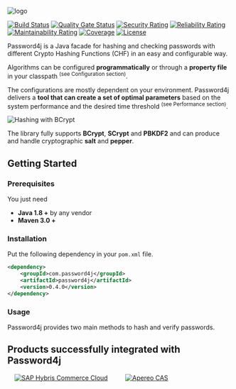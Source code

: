 ![logo](https://i.imgur.com/BAAwsxr.png "Password4j logo")

[![Build Status](https://travis-ci.org/Password4j/password4j.svg?branch=master)](https://travis-ci.org/Password4j/password4j)
[![Quality Gate Status](https://sonarcloud.io/api/project_badges/measure?project=Password4j_password4j&metric=alert_status)](https://sonarcloud.io/dashboard?id=Password4j_password4j)
[![Security Rating](https://sonarcloud.io/api/project_badges/measure?project=Password4j_password4j&metric=security_rating)](https://sonarcloud.io/dashboard?id=Password4j_password4j)
[![Reliability Rating](https://sonarcloud.io/api/project_badges/measure?project=Password4j_password4j&metric=reliability_rating)](https://sonarcloud.io/dashboard?id=Password4j_password4j)
[![Maintainability Rating](https://sonarcloud.io/api/project_badges/measure?project=Password4j_password4j&metric=sqale_rating)](https://sonarcloud.io/dashboard?id=Password4j_password4j)
[![Coverage](https://sonarcloud.io/api/project_badges/measure?project=Password4j_password4j&metric=coverage)](https://sonarcloud.io/dashboard?id=Password4j_password4j)
[![License](https://img.shields.io/badge/License-Apache%202.0-blue.svg)](https://opensource.org/licenses/Apache-2.0)

Password4j is a Java facade for hashing and checking passwords with different Crypto Hashing Functions (CHF) in
an easy and configurable way.

Algorithms can be configured **programmatically** or through a **property file** in your classpath <sup>(see Configuration section)</sup>.

The configurations are mostly dependent on your environment. Password4j delivers a **tool that can create
a set of optimal parameters** based on the system performance and the desired time threshold <sup>(see Performance section)</sup>.

![Hashing with BCrypt](https://i.imgur.com/zQMvGdG.png)

The library fully supports **BCrypt**, **SCrypt** and **PBKDF2** and can produce and handle cryptographic **salt** and **pepper**.


## Getting Started

### Prerequisites
You just need
 * **Java 1.8 +** by any vendor
 * **Maven 3.0 +**
 
### Installation

Put the following dependency in your `pom.xml` file.

```xml
<dependency>
    <groupId>com.password4j</groupId>
    <artifactId>password4j</artifactId>
    <version>0.4.0</version>
</dependency>
```

### Usage
Password4j provides two main methods to hash and verify passwords.

 
 ## Products successfully integrated with Password4j
 &nbsp;&nbsp;&nbsp;&nbsp;[![SAP Hybris Commerce Cloud](https://i.imgur.com/9eg6DP3.png "SAP Hybris Commerce Cloud")](https://www.sap.com/products/crm/e-commerce-platforms.html) &nbsp;&nbsp;&nbsp;&nbsp;
 &nbsp;&nbsp;&nbsp;&nbsp;[![Apereo CAS](https://i.imgur.com/88iYWwe.png "Apereo CAS")](https://www.apereo.org/projects/cas)




